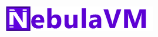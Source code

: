 ![NebulaVM](https://raw.githubusercontent.com/Matt-Allen44/NebulaVM/master/NebulaResources/NebulaBannerTiny.png)



